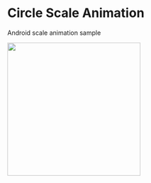 # Circle Scale Animation

Android scale animation sample

<img width="300" src="https://raw.githubusercontent.com/wiki/ShogoTakeuchi/circle-scale-animation/sample.gif">
